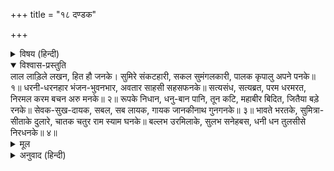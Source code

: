 +++
title = "१८ दण्डक"

+++


<details><summary>विषय (हिन्दी)</summary>

(३७)
</details>

<details open><summary>विश्वास-प्रस्तुति</summary>
लाल लाड़िले लखन, हित हौ जनके।  
सुमिरे संकटहारी, सकल सुमंगलकारी,  
पालक कृपालु अपने पनके॥ १॥  
धरनी-धरनहार भंजन-भुवनभार,  
अवतार साहसी सहसफनके॥  
सत्यसंध, सत्यब्रत, परम धरमरत,  
निरमल करम बचन अरु मनके॥ २॥  
रूपके निधान, धनु-बान पानि,  
तून कटि, महाबीर बिदित, जितैया बड़े रनके॥  
सेवक-सुख-दायक, सबल, सब लायक,  
गायक जानकीनाथ गुनगनके॥ ३॥  
भावते भरतके, सुमित्रा-सीताके दुलारे,  
चातक चतुर राम स्याम घनके॥  
बल्लभ उरमिलाके, सुलभ सनेहबस,  
धनी धन तुलसीसे निरधनके॥ ४॥
</details>

<details><summary>मूल</summary>

लाल लाड़िले लखन, हित हौ जनके।  
सुमिरे संकटहारी, सकल सुमंगलकारी,  
पालक कृपालु अपने पनके॥ १॥  
धरनी-धरनहार भंजन-भुवनभार,  
अवतार साहसी सहसफनके॥  
सत्यसंध, सत्यब्रत, परम धरमरत,  
निरमल करम बचन अरु मनके॥ २॥  
रूपके निधान, धनु-बान पानि,  
तून कटि, महाबीर बिदित, जितैया बड़े रनके॥  
सेवक-सुख-दायक, सबल, सब लायक,  
गायक जानकीनाथ गुनगनके॥ ३॥  
भावते भरतके, सुमित्रा-सीताके दुलारे,  
चातक चतुर राम स्याम घनके॥  
बल्लभ उरमिलाके, सुलभ सनेहबस,  
धनी धन तुलसीसे निरधनके॥ ४॥
</details>

<details><summary>अनुवाद (हिन्दी)</summary>

भावार्थ—हे प्यारे लखनलालजी! तुम भक्तोंका हित करनेवाले हो। स्मरण करते ही तुम संकट हर लेते हो। सब प्रकारके सुन्दर कल्याण करनेवाले, अपने प्रणको पालनेवाले और दीनोंपर कृपा करनेवाले हो॥ १॥ पृथ्वीको धारण करनेवाले, संसारका भार दूर करनेवाले, बड़े साहसी और शेषनागके अवतार हो। अपने प्रण और व्रतको सत्य करनेवाले, धर्मके परम प्रेमी तथा निर्मल मन, वचन और कर्मवाले हो॥ २॥ तुम सुन्दरताके भण्डार हो, हाथोंमें धनुष-बाण धारण किये और कमरमें तरकस कसे हुए हो, तुम विश्व-विख्यात महान् वीर हो! और बड़े-बड़े संग्राममें विजय प्राप्त करनेवाले हो। तुम सेवकोंको सुख देनेवाले, महाबली, सब प्रकारसे योग्य और जानकीनाथ श्रीरामकी गुणावलीके गानेवाले हो॥ ३॥ तुम भरतजीके प्यारे, सुमित्रा और सीताजीके दुलारे तथा रामरूपी श्याम मेघके चतुर चातक, उर्मिलाजीके पति, प्रेमसे सहजहीमें मिलनेवाले और तुलसी-सरीखे रंकको राम-भक्तिरूपी धन देनेमें बड़े भारी धनी हो॥ ४॥
</details>
